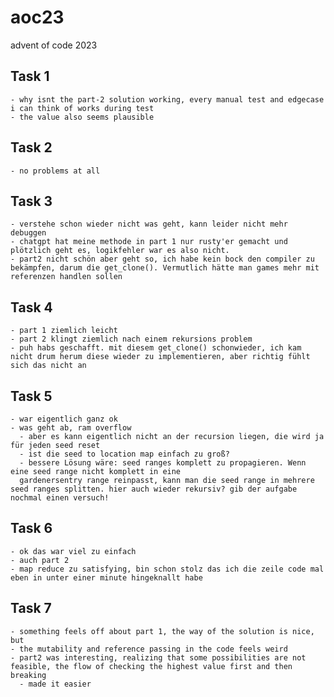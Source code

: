 # aoc23
advent of code 2023

## Task 1
    - why isnt the part-2 solution working, every manual test and edgecase i can think of works during test
    - the value also seems plausible
## Task 2
    - no problems at all
## Task 3
    - verstehe schon wieder nicht was geht, kann leider nicht mehr debuggen
    - chatgpt hat meine methode in part 1 nur rusty'er gemacht und plötzlich geht es, logikfehler war es also nicht.
    - part2 nicht schön aber geht so, ich habe kein bock den compiler zu bekämpfen, darum die get_clone(). Vermutlich hätte man games mehr mit referenzen handlen sollen
## Task 4
    - part 1 ziemlich leicht
    - part 2 klingt ziemlich nach einem rekursions problem
    - puh habs geschafft. mit diesem get_clone() schonwieder, ich kam nicht drum herum diese wieder zu implementieren, aber richtig fühlt sich das nicht an
## Task 5
    - war eigentlich ganz ok
    - was geht ab, ram overflow
      - aber es kann eigentlich nicht an der recursion liegen, die wird ja für jeden seed reset
      - ist die seed to location map einfach zu groß?
      - bessere Lösung wäre: seed ranges komplett zu propagieren. Wenn eine seed range nicht komplett in eine
      gardenersentry range reinpasst, kann man die seed range in mehrere seed ranges splitten. hier auch wieder rekursiv? gib der aufgabe nochmal einen versuch!
## Task 6
    - ok das war viel zu einfach
    - auch part 2
    - map reduce zu satisfying, bin schon stolz das ich die zeile code mal eben in unter einer minute hingeknallt habe
## Task 7
    - something feels off about part 1, the way of the solution is nice, but
    - the mutability and reference passing in the code feels weird
    - part2 was interesting, realizing that some possibilities are not feasible, the flow of checking the highest value first and then breaking
      - made it easier